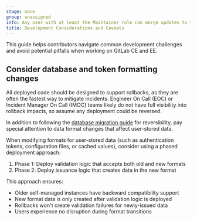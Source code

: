 ```yaml
---
stage: none
group: unassigned
info: Any user with at least the Maintainer role can merge updates to this content. For details, see https://docs.gitlab.com/development/development_processes/#development-guidelines-review.
title: Development Considerations and Caveats
---
```


This guide helps contributors navigate common development challenges and avoid potential
pitfalls when working on GitLab CE and EE.

## Consider database and token formatting changes

All deployed code should be designed to support rollbacks, as they are often the fastest way to 
mitigate incidents. Engineer On Call (EOC) or Incident Manager On Call 
(IMOC) teams likely do not have full visibility into rollback impacts, so assume any deployment 
could be reversed.

In addition to following the [database migration guide](database/_index.md) for reversibility, 
pay special attention to data format changes that affect user-stored data.

When modifying formats for user-stored data (such as authentication tokens, configuration 
files, or cached values), consider using a phased deployment approach:

1. Phase 1: Deploy validation logic that accepts both old and new formats
1. Phase 2: Deploy issuance logic that creates data in the new format

This approach ensures:

- Older self-managed instances have backward compatibility support
- New format data is only created after validation logic is deployed
- Rollbacks won't create validation failures for newly-issued data
- Users experience no disruption during format transitions
